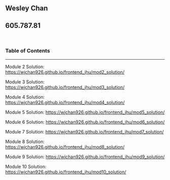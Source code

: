 ## Wesley Chan

## 605.787.81

<br/>

### Table of Contents

---

Module 2 Solution: https://wjchan926.github.io/frontend_jhu/mod2_solution/

Module 3 Solution: https://wjchan926.github.io/frontend_jhu/mod3_solution/

Module 4 Solution: https://wjchan926.github.io/frontend_jhu/mod4_solution/

Module 5 Solution: https://wjchan926.github.io/frontend_jhu/mod5_solution/

Module 6 Solution: https://wjchan926.github.io/frontend_jhu/mod6_solution/

Module 7 Solution: https://wjchan926.github.io/frontend_jhu/mod7_solution/

Module 8 Solution: https://wjchan926.github.io/frontend_jhu/mod8_solution/

Module 9 Solution: https://wjchan926.github.io/frontend_jhu/mod9_solution/

Module 10 Solution: https://wjchan926.github.io/frontend_jhu/mod10_solution/
